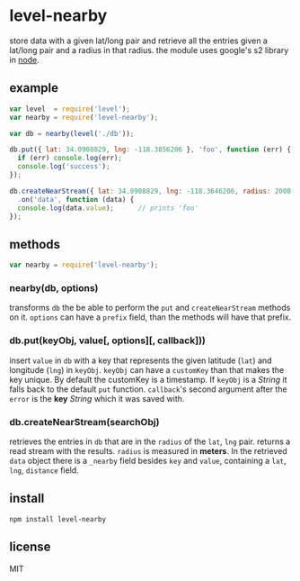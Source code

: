 # level-nearby

store data with a given lat/long pair and retrieve all the entries given a lat/long pair and a radius in that radius. the module uses google's s2 library in [node](https://github.com/mapbox/node-s2).

## example
``` js
var level  = require('level');
var nearby = require('level-nearby');

var db = nearby(level('./db'));

db.put({ lat: 34.0908829, lng: -118.3856206 }, 'foo', function (err) {
  if (err) console.log(err);
  console.log('success');
});

db.createNearStream({ lat: 34.0908829, lng: -118.3646206, radius: 2000 })
  .on('data', function (data) {
  console.log(data.value);      // prints 'foo'
});
```

## methods
``` js
var nearby = require('level-nearby');
```

### nearby(db, options)
transforms `db` the be able to perform the `put` and `createNearStream` methods on it. `options` can have a `prefix` field, than the methods will have that prefix.

### db.put(keyObj, value[, options][, callback]))
insert `value` in `db` with a key that represents the given latitude (`lat`) and longitude (`lng`) in `keyObj`. `keyObj` can have a `customKey` than that makes the key unique. By default the customKey is a timestamp. If `keyObj` is a *String* it falls back to the default `put` function. `callback`'s second argument after the `error` is the **key** *String* which it was saved with.

### db.createNearStream(searchObj)
retrieves the entries in `db` that are in the `radius` of the `lat`, `lng` pair. returns a read stream with the results. `radius` is measured in **meters**. In the retrieved `data` object there is a `_nearby` field besides `key` and `value`, containing a `lat`, `lng`, `distance` field.

## install
``` batch
npm install level-nearby
```

## license
MIT